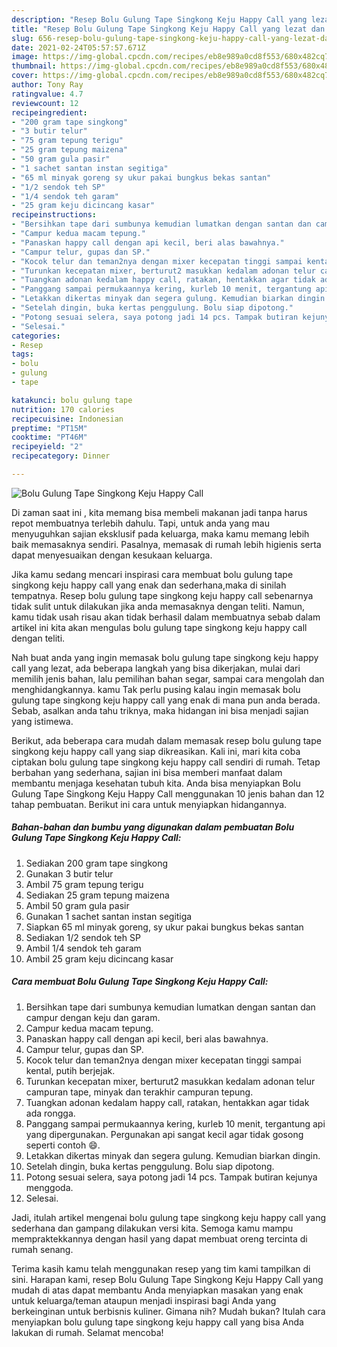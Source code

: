 ```yaml
---
description: "Resep Bolu Gulung Tape Singkong Keju Happy Call yang lezat dan Mudah Dibuat"
title: "Resep Bolu Gulung Tape Singkong Keju Happy Call yang lezat dan Mudah Dibuat"
slug: 656-resep-bolu-gulung-tape-singkong-keju-happy-call-yang-lezat-dan-mudah-dibuat
date: 2021-02-24T05:57:57.671Z
image: https://img-global.cpcdn.com/recipes/eb8e989a0cd8f553/680x482cq70/bolu-gulung-tape-singkong-keju-happy-call-foto-resep-utama.jpg
thumbnail: https://img-global.cpcdn.com/recipes/eb8e989a0cd8f553/680x482cq70/bolu-gulung-tape-singkong-keju-happy-call-foto-resep-utama.jpg
cover: https://img-global.cpcdn.com/recipes/eb8e989a0cd8f553/680x482cq70/bolu-gulung-tape-singkong-keju-happy-call-foto-resep-utama.jpg
author: Tony Ray
ratingvalue: 4.7
reviewcount: 12
recipeingredient:
- "200 gram tape singkong"
- "3 butir telur"
- "75 gram tepung terigu"
- "25 gram tepung maizena"
- "50 gram gula pasir"
- "1 sachet santan instan segitiga"
- "65 ml minyak goreng sy ukur pakai bungkus bekas santan"
- "1/2 sendok teh SP"
- "1/4 sendok teh garam"
- "25 gram keju dicincang kasar"
recipeinstructions:
- "Bersihkan tape dari sumbunya kemudian lumatkan dengan santan dan campur dengan keju dan garam."
- "Campur kedua macam tepung."
- "Panaskan happy call dengan api kecil, beri alas bawahnya."
- "Campur telur, gupas dan SP."
- "Kocok telur dan teman2nya dengan mixer kecepatan tinggi sampai kental, putih berjejak."
- "Turunkan kecepatan mixer, berturut2 masukkan kedalam adonan telur campuran tape, minyak dan terakhir campuran tepung."
- "Tuangkan adonan kedalam happy call, ratakan, hentakkan agar tidak ada rongga."
- "Panggang sampai permukaannya kering, kurleb 10 menit, tergantung api yang dipergunakan. Pergunakan api sangat kecil agar tidak gosong seperti contoh 😄."
- "Letakkan dikertas minyak dan segera gulung. Kemudian biarkan dingin."
- "Setelah dingin, buka kertas penggulung. Bolu siap dipotong."
- "Potong sesuai selera, saya potong jadi 14 pcs. Tampak butiran kejunya menggoda."
- "Selesai."
categories:
- Resep
tags:
- bolu
- gulung
- tape

katakunci: bolu gulung tape 
nutrition: 170 calories
recipecuisine: Indonesian
preptime: "PT15M"
cooktime: "PT46M"
recipeyield: "2"
recipecategory: Dinner

---
```



![Bolu Gulung Tape Singkong Keju Happy Call](https://img-global.cpcdn.com/recipes/eb8e989a0cd8f553/680x482cq70/bolu-gulung-tape-singkong-keju-happy-call-foto-resep-utama.jpg)

Di zaman  saat ini , kita memang bisa membeli makanan jadi tanpa harus repot membuatnya terlebih dahulu. Tapi, untuk anda yang mau menyuguhkan sajian eksklusif pada keluarga, maka kamu memang lebih baik memasaknya sendiri. Pasalnya, memasak di rumah lebih higienis serta dapat menyesuaikan dengan kesukaan keluarga.

Jika kamu sedang mencari inspirasi cara membuat bolu gulung tape singkong keju happy call yang enak dan sederhana,maka di sinilah tempatnya. Resep bolu gulung tape singkong keju happy call  sebenarnya tidak sulit untuk dilakukan jika anda memasaknya dengan teliti. Namun, kamu tidak usah risau akan tidak berhasil dalam membuatnya 
sebab dalam artikel ini kita akan mengulas bolu gulung tape singkong keju happy call dengan teliti.  



Nah buat anda yang ingin memasak bolu gulung tape singkong keju happy call yang lezat, ada beberapa langkah yang bisa dikerjakan, mulai dari memilih jenis bahan, lalu pemilihan bahan segar, sampai cara mengolah dan menghidangkannya. kamu Tak perlu pusing kalau ingin memasak bolu gulung tape singkong keju happy call yang enak di mana pun anda berada. Sebab, asalkan anda  tahu triknya, maka hidangan ini bisa menjadi sajian yang istimewa.

Berikut, ada beberapa cara mudah dalam memasak resep bolu gulung tape singkong keju happy call yang siap dikreasikan. Kali ini, mari kita coba ciptakan bolu gulung tape singkong keju happy call sendiri di rumah. Tetap berbahan yang sederhana, sajian ini bisa memberi manfaat dalam membantu menjaga kesehatan tubuh kita. Anda bisa menyiapkan Bolu Gulung Tape Singkong Keju Happy Call menggunakan 10 jenis bahan dan 12 tahap pembuatan. Berikut ini cara untuk menyiapkan hidangannya.

<!--inarticleads1-->

##### Bahan-bahan dan bumbu yang digunakan dalam pembuatan Bolu Gulung Tape Singkong Keju Happy Call:

1. Sediakan 200 gram tape singkong
1. Gunakan 3 butir telur
1. Ambil 75 gram tepung terigu
1. Sediakan 25 gram tepung maizena
1. Ambil 50 gram gula pasir
1. Gunakan 1 sachet santan instan segitiga
1. Siapkan 65 ml minyak goreng, sy ukur pakai bungkus bekas santan
1. Sediakan 1/2 sendok teh SP
1. Ambil 1/4 sendok teh garam
1. Ambil 25 gram keju dicincang kasar




<!--inarticleads2-->

##### Cara membuat Bolu Gulung Tape Singkong Keju Happy Call:

1. Bersihkan tape dari sumbunya kemudian lumatkan dengan santan dan campur dengan keju dan garam.
1. Campur kedua macam tepung.
1. Panaskan happy call dengan api kecil, beri alas bawahnya.
1. Campur telur, gupas dan SP.
1. Kocok telur dan teman2nya dengan mixer kecepatan tinggi sampai kental, putih berjejak.
1. Turunkan kecepatan mixer, berturut2 masukkan kedalam adonan telur campuran tape, minyak dan terakhir campuran tepung.
1. Tuangkan adonan kedalam happy call, ratakan, hentakkan agar tidak ada rongga.
1. Panggang sampai permukaannya kering, kurleb 10 menit, tergantung api yang dipergunakan. Pergunakan api sangat kecil agar tidak gosong seperti contoh 😄.
1. Letakkan dikertas minyak dan segera gulung. Kemudian biarkan dingin.
1. Setelah dingin, buka kertas penggulung. Bolu siap dipotong.
1. Potong sesuai selera, saya potong jadi 14 pcs. Tampak butiran kejunya menggoda.
1. Selesai.




Jadi, itulah artikel mengenai  bolu gulung tape singkong keju happy call  yang sederhana dan gampang dilakukan versi kita. Semoga kamu mampu mempraktekkannya dengan hasil yang dapat membuat oreng tercinta di rumah senang. 

Terima kasih kamu telah menggunakan resep yang tim kami tampilkan di sini. Harapan kami, resep  Bolu Gulung Tape Singkong Keju Happy Call yang mudah di atas dapat membantu Anda menyiapkan masakan yang enak untuk keluarga/teman ataupun menjadi inspirasi bagi Anda yang berkeinginan untuk berbisnis kuliner. Gimana nih? Mudah bukan? Itulah cara menyiapkan bolu gulung tape singkong keju happy call yang bisa Anda lakukan di rumah. Selamat mencoba!

